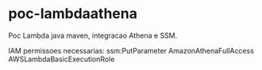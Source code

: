 # poc-lambdaathena

Poc Lambda java maven, integracao Athena e SSM.

IAM permissoes necessarias:
ssm:PutParameter
AmazonAthenaFullAccess
AWSLambdaBasicExecutionRole


